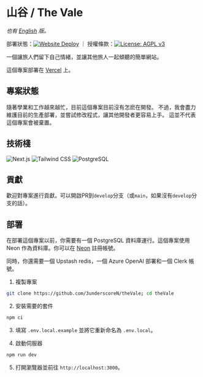 # 山谷 / The Vale

_也有 [English](README.md) 版。_

部署狀態：[![Website Deploy](https://deploy-badge.vercel.app/?url=https://thevale.top&name=Vercel)](https://thevale.top) ｜
授權條款：[![License: AGPL v3](https://img.shields.io/badge/License-AGPL_v3-blue.svg)](https://www.gnu.org/licenses/agpl-3.0)

一個讓旅人們留下自己情緒，並讓其他旅人一起傾聽的簡單網站。

這個專案部署在 [Vercel](https://thevale.top) 上。

## 專案狀態
隨著學業和工作越來越忙，目前這個專案目前沒有怎麽在開發。
不過，我會盡力維護目前的生產部署，並嘗試修改程式，讓其他開發者更容易上手。
這並不代表這個專案會被棄置。


## 技術棧
![Next.js](https://img.shields.io/badge/next%20js-000000?style=for-the-badge&logo=nextdotjs&logoColor=white)
![Tailwind CSS](https://img.shields.io/badge/tailwind%20css-06B6D4?style=for-the-badge&logo=tailwind-css&logoColor=white)
![PostgreSQL](https://img.shields.io/badge/postgresql-4169E1?style=for-the-badge&logo=postgresql&logoColor=white)

## 貢獻
歡迎對專案進行貢獻。可以開啟PR到`develop`分支（或`main`，如果沒有`develop`分支的話）。

## 部署
在部署這個專案以前，你需要有一個 PostgreSQL 資料庫運行。這個專案使用 Neon 作為資料庫。你可以在 [Neon](https://neon.tech/) 註冊帳號。

同時，你還需要一個 Upstash redis，一個 Azure OpenAI 部署和一個 Clerk 帳號。

1. 複製專案
```bash
git clone https://github.com/3underscoreN/theVale; cd theVale
```

2. 安裝需要的套件
```bash
npm ci
```
3. 填寫 `.env.local.example` 並將它重新命名為 `.env.local`。

4. 啟動伺服器
```bash
npm run dev
```
5. 打開瀏覽器並前往 `http://localhost:3000`。